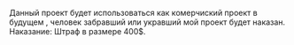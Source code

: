 Данный проект будет использоваться как комерчиский проект в  будущем , человек забравший или укравший мой проект будет наказан. Наказание: Штраф в размере 400$. 
